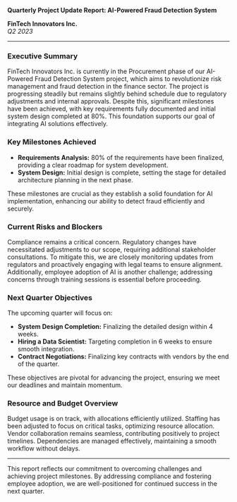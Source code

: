 

**Quarterly Project Update Report: AI-Powered Fraud Detection System**

**FinTech Innovators Inc.**  
*Q2 2023*

---

### Executive Summary

FinTech Innovators Inc. is currently in the Procurement phase of our AI-Powered Fraud Detection System project, which aims to revolutionize risk management and fraud detection in the finance sector. The project is progressing steadily but remains slightly behind schedule due to regulatory adjustments and internal approvals. Despite this, significant milestones have been achieved, with key requirements fully documented and initial system design completed at 80%. This foundation supports our goal of integrating AI solutions effectively.

### Key Milestones Achieved

- **Requirements Analysis:** 80% of the requirements have been finalized, providing a clear roadmap for system development.
- **System Design:** Initial design is complete, setting the stage for detailed architecture planning in the next phase.

These milestones are crucial as they establish a solid foundation for AI implementation, enhancing our ability to detect fraud efficiently and securely.

### Current Risks and Blockers

Compliance remains a critical concern. Regulatory changes have necessitated adjustments to our scope, requiring additional stakeholder consultations. To mitigate this, we are closely monitoring updates from regulators and proactively engaging with legal teams to ensure alignment. Additionally, employee adoption of AI is another challenge; addressing concerns through training sessions is essential before proceeding.

### Next Quarter Objectives

The upcoming quarter will focus on:

- **System Design Completion:** Finalizing the detailed design within 4 weeks.
- **Hiring a Data Scientist:** Targeting completion in 6 weeks to ensure smooth integration.
- **Contract Negotiations:** Finalizing key contracts with vendors by the end of the quarter.

These objectives are pivotal for advancing the project, ensuring we meet our deadlines and maintain momentum.

### Resource and Budget Overview

Budget usage is on track, with allocations efficiently utilized. Staffing has been adjusted to focus on critical tasks, optimizing resource allocation. Vendor collaboration remains seamless, contributing positively to project timelines. Dependencies are managed effectively, maintaining a smooth workflow without delays.

---

This report reflects our commitment to overcoming challenges and achieving project milestones. By addressing compliance and fostering employee adoption, we are well-positioned for continued success in the next quarter.